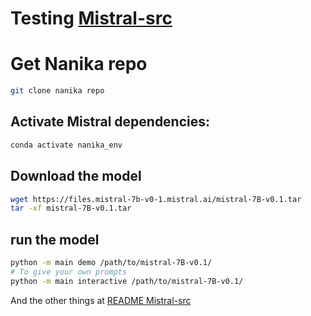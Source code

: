 # Testing [Mistral-src](https://github.com/mistralai/mistral-src/tree/main) 

# Get Nanika repo
```bash
git clone nanika repo
```
## Activate Mistral dependencies:
```bash
conda activate nanika_env
```
## Download the model
```bash
wget https://files.mistral-7b-v0-1.mistral.ai/mistral-7B-v0.1.tar
tar -xf mistral-7B-v0.1.tar
```
## run the model
```bash
python -m main demo /path/to/mistral-7B-v0.1/
# To give your own prompts
python -m main interactive /path/to/mistral-7B-v0.1/
```
And the other things at [README Mistral-src](https://github.com/mistralai/mistral-src/tree/main)
